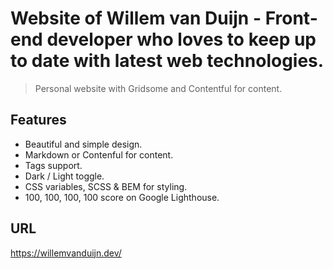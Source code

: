 # Website of Willem van Duijn - Front-end developer who loves to keep up to date with latest web technologies.

> Personal website with Gridsome and Contentful for content.

## Features

- Beautiful and simple design.
- Markdown or Contenful for content.
- Tags support.
- Dark / Light toggle.
- CSS variables, SCSS & BEM for styling.
- 100, 100, 100, 100 score on Google Lighthouse.

## URL

https://willemvanduijn.dev/
